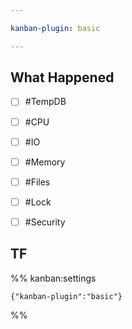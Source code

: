 ```yaml
---

kanban-plugin: basic

---
```


## What Happened

- [ ] #TempDB
- [ ] #CPU
- [ ] #IO
- [ ] #Memory
- [ ] #Files
- [ ] #Lock
- [ ] #Security


## TF





%% kanban:settings
```
{"kanban-plugin":"basic"}
```
%%